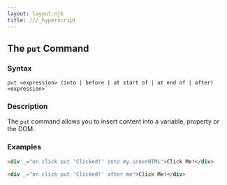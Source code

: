 ```yaml
---
layout: layout.njk
title: ///_hyperscript
---
```


## The `put` Command

### Syntax

```ebnf
put <expression> (into | before | at start of | at end of | after)  <expression>`
```

### Description

The `put` command allows you to insert content into a variable, property or the DOM.

### Examples

```html
<div _="on click put 'Clicked!' into my.innerHTML">Click Me!</div>

<div _="on click put 'Clicked!' after me">Click Me!</div>
```